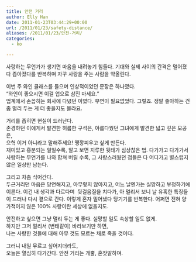 ```yaml
---
title: 안전 거리
author: Elly Han
date: 2011-01-23T03:44:29+00:00
url: /2011/01/23/safety-distance/
aliases: /2011/01/23/안전-거리/
categories:
  - ko

---
```

사랑하는 무언가가 생기면 마음을 내려놓기 힘들다. 기대와 실제 사이의 간격은 멀어졌다 좁아졌다를 반복하며 자꾸 사랑을 주는 사람을 약올린다.

이번 주 와인 클래스를 들으며 인상적이었던 문장은 하나였다.  
&#8220;와인이 좋으시면 이걸 업으로 삼진 마세요.&#8221;  
업계에서 손꼽히는 회사에 다녔던 이였다. 부연이 필요없었다. 그렇죠. 정말 좋아하는 건 좀 멀리 두는 게 더 좋을지도 몰라요.

거리를 좁히면 현실이 드러난다.  
존경하던 이에게서 발견한 허름한 구석은, 아름다웠던 그녀에게 발견한 넓고 깊은 모공은,  
으헉 이거 아니라고 말해주세요! 땡깡피우고 싶게 만든다.  
재미있고 흥분되는 일일수록, 알고 보면 지루한 뒷태가 심상찮은 법. 다가가고 다가가서 사랑하는 무언가를 나와 합쳐 버릴 수록, 그 사랑스러웠던 점들은 다 어디가고 별스럽지 않은 일상만 남는다.

그리고 차츰 식어간다.  
두근거리던 마음은 당연해지고, 아무렇지 않아지고, 어느 날엔가는 실망하고 부정하기에 이른다. 이건 내 생각과 다르다며  뒷걸음질을 치다가, 아 멀리서 보니 날 유혹한 특징들이 드러나 다시 곁으로 간다. 이렇게 혼자 밀어냈다 당기기를 반복한다. 어쩌면 전혀 양가적이지 않은 100% 사랑이란 세상에 없을지도.

안전하고 싶으면 그냥 멀리 두는 게 좋다. 실망할 일도 속상할 일도 없게.  
하지만 그저 멀리서 (변태같이) 바라보기만 하면,  
나는 사랑한 것들에 대해 아무 것도 모르는 채로 죽을 것이다.

그러니 내일 무르고 싶어지더라도,  
오늘은 열심히 다가간다. 안전 거리는 개뿔, 혼잣말하며.